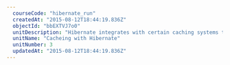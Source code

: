 ```yaml
---
  courseCode: "hibernate_run"
  createdAt: "2015-08-12T18:44:19.836Z"
  objectId: "bbEXTVJ7o0"
  unitDescription: "Hibernate integrates with certain caching systems to improve performance. You'll now learn how to integrate the open source caching library EHCache with Hibernate."
  unitName: "Cacheing with Hibernate"
  unitNumber: 3
  updatedAt: "2015-08-12T18:44:19.836Z"
---
```

